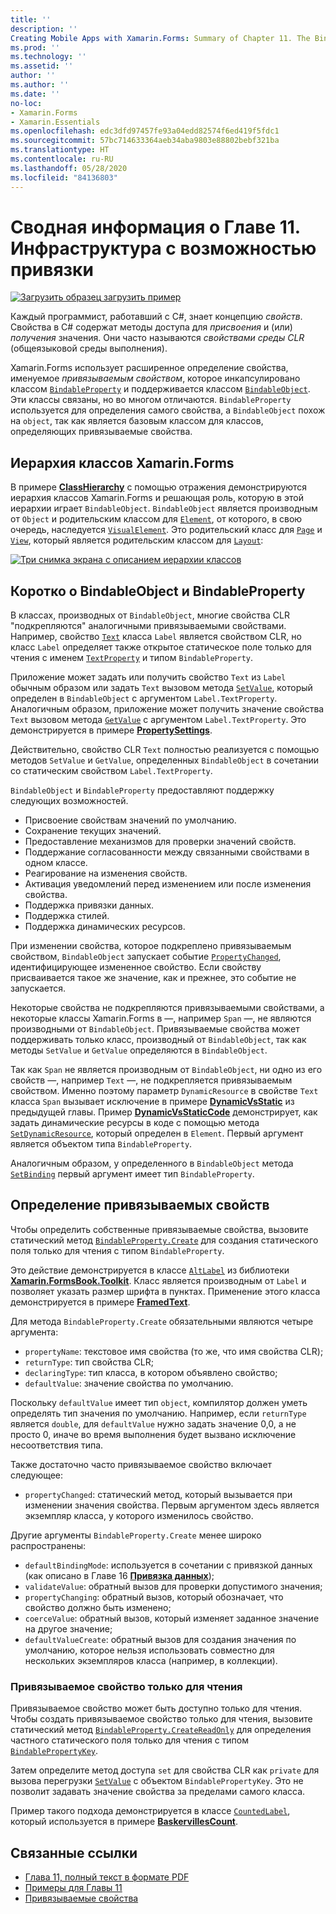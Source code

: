 ```yaml
---
title: ''
description: ''
Creating Mobile Apps with Xamarin.Forms: Summary of Chapter 11. The Bindable infrastructure''
ms.prod: ''
ms.technology: ''
ms.assetid: ''
author: ''
ms.author: ''
ms.date: ''
no-loc:
- Xamarin.Forms
- Xamarin.Essentials
ms.openlocfilehash: edc3dfd97457fe93a04edd82574f6ed419f5fdc1
ms.sourcegitcommit: 57bc714633364aeb34aba9803e88802bebf321ba
ms.translationtype: HT
ms.contentlocale: ru-RU
ms.lasthandoff: 05/28/2020
ms.locfileid: "84136803"
---
```

# <a name="summary-of-chapter-11-the-bindable-infrastructure"></a>Сводная информация о Главе 11. Инфраструктура c возможностью привязки

[![Загрузить образец](~/media/shared/download.png) загрузить пример](https://github.com/xamarin/xamarin-forms-book-samples/tree/master/Chapter11)

Каждый программист, работавший с C#, знает концепцию *свойств*. Свойства в C# содержат методы доступа для *присвоения* и (или) *получения* значения. Они часто называются *свойствами среды CLR* (общеязыковой среды выполнения).

Xamarin.Forms использует расширенное определение свойства, именуемое *привязываемым свойством*, которое инкапсулировано классом [`BindableProperty`](xref:Xamarin.Forms.BindableProperty) и поддерживается классом [`BindableObject`](xref:Xamarin.Forms.BindableObject). Эти классы связаны, но во многом отличаются. `BindableProperty` используется для определения самого свойства, а `BindableObject` похож на `object`, так как является базовым классом для классов, определяющих привязываемые свойства.

## <a name="the-xamarinforms-class-hierarchy"></a>Иерархия классов Xamarin.Forms

В примере [**ClassHierarchy**](https://github.com/xamarin/xamarin-forms-book-samples/tree/master/Chapter11/ClassHierarchy) с помощью отражения демонстрируются иерархия классов Xamarin.Forms и решающая роль, которую в этой иерархии играет `BindableObject`. `BindableObject` является производным от `Object` и родительским классом для [`Element`](xref:Xamarin.Forms.Element), от которого, в свою очередь, наследуется [`VisualElement`](xref:Xamarin.Forms.VisualElement). Это родительский класс для [`Page`](xref:Xamarin.Forms.Page) и [`View`](xref:Xamarin.Forms.View), который является родительским классом для [`Layout`](xref:Xamarin.Forms.Layout):

[![Три снимка экрана с описанием иерархии классов](images/ch11fg01-small.png "Совместная иерархия классов")](images/ch11fg01-large.png#lightbox "Совместная иерархия классов")

## <a name="a-peek-into-bindableobject-and-bindableproperty"></a>Коротко о BindableObject и BindableProperty

В классах, производных от `BindableObject`, многие свойства CLR "подкрепляются" аналогичными привязываемыми свойствами. Например, свойство [`Text`](xref:Xamarin.Forms.Label.Text) класса `Label` является свойством CLR, но класс `Label` определяет также открытое статическое поле только для чтения с именем [`TextProperty`](xref:Xamarin.Forms.Label.TextProperty) и типом `BindableProperty`.

Приложение может задать или получить свойство `Text` из `Label` обычным образом или задать `Text` вызовом метода [`SetValue`](xref:Xamarin.Forms.BindableObject.SetValue(Xamarin.Forms.BindableProperty,System.Object)), который определен в `BindableObject` с аргументом `Label.TextProperty`. Аналогичным образом, приложение может получить значение свойства `Text` вызовом метода [`GetValue`](xref:Xamarin.Forms.BindableObject.GetValue(Xamarin.Forms.BindableProperty)) с аргументом `Label.TextProperty`. Это демонстрируется в примере [**PropertySettings**](https://github.com/xamarin/xamarin-forms-book-samples/tree/master/Chapter11/PropertySettings).

Действительно, свойство CLR `Text` полностью реализуется с помощью методов `SetValue` и `GetValue`, определенных `BindableObject` в сочетании со статическим свойством `Label.TextProperty`.

`BindableObject` и `BindableProperty` предоставляют поддержку следующих возможностей.

- Присвоение свойствам значений по умолчанию.
- Сохранение текущих значений.
- Предоставление механизмов для проверки значений свойств.
- Поддержание согласованности между связанными свойствами в одном классе.
- Реагирование на изменения свойств.
- Активация уведомлений перед изменением или после изменения свойства.
- Поддержка привязки данных.
- Поддержка стилей.
- Поддержка динамических ресурсов.

При изменении свойства, которое подкреплено привязываемым свойством, `BindableObject` запускает событие [`PropertyChanged`](xref:Xamarin.Forms.BindableObject.PropertyChanged), идентифицирующее измененное свойство. Если свойству присваивается такое же значение, как и прежнее, это событие не запускается.

Некоторые свойства не подкрепляются привязываемыми свойствами, а некоторые классы Xamarin.Forms в &mdash;, например `Span` &mdash;, не являются производными от `BindableObject`. Привязываемые свойства может поддерживать только класс, производный от `BindableObject`, так как методы `SetValue` и `GetValue` определяются в `BindableObject`.

Так как `Span` не является производным от `BindableObject`, ни одно из его свойств &mdash;, например `Text` &mdash;, не подкрепляется привязываемым свойством. Именно поэтому параметр `DynamicResource` в свойстве `Text` класса `Span` вызывает исключение в примере [**DynamicVsStatic**](https://github.com/xamarin/xamarin-forms-book-samples/tree/master/Chapter10/DynamicVsStatic) из предыдущей главы. Пример [**DynamicVsStaticCode**](https://github.com/xamarin/xamarin-forms-book-samples/tree/master/Chapter11/DynamicVsStaticCode) демонстрирует, как задать динамические ресурсы в коде с помощью метода [`SetDynamicResource`](xref:Xamarin.Forms.Element.SetDynamicResource(Xamarin.Forms.BindableProperty,System.String)), который определен в `Element`. Первый аргумент является объектом типа `BindableProperty`.

Аналогичным образом, у определенного в `BindableObject` метода [`SetBinding`](xref:Xamarin.Forms.BindableObject.SetBinding(Xamarin.Forms.BindableProperty,Xamarin.Forms.BindingBase)) первый аргумент имеет тип `BindableProperty`.

## <a name="defining-bindable-properties"></a>Определение привязываемых свойств

Чтобы определить собственные привязываемые свойства, вызовите статический метод [`BindableProperty.Create`](xref:Xamarin.Forms.BindableProperty.Create(System.String,System.Type,System.Type,System.Object,Xamarin.Forms.BindingMode,Xamarin.Forms.BindableProperty.ValidateValueDelegate,Xamarin.Forms.BindableProperty.BindingPropertyChangedDelegate,Xamarin.Forms.BindableProperty.BindingPropertyChangingDelegate,Xamarin.Forms.BindableProperty.CoerceValueDelegate,Xamarin.Forms.BindableProperty.CreateDefaultValueDelegate)) для создания статического поля только для чтения с типом `BindableProperty`.

Это действие демонстрируется в классе [`AltLabel`](https://github.com/xamarin/xamarin-forms-book-samples/blob/master/Libraries/Xamarin.FormsBook.Toolkit/Xamarin.FormsBook.Toolkit/AltLabel.cs) из библиотеки [**Xamarin.FormsBook.Toolkit**](https://github.com/xamarin/xamarin-forms-book-samples/tree/master/Libraries/Xamarin.FormsBook.Toolkit). Класс является производным от `Label` и позволяет указать размер шрифта в пунктах. Применение этого класса демонстрируется в примере [**FramedText**](https://github.com/xamarin/xamarin-forms-book-samples/tree/master/Chapter11/PointSizedText).

Для метода `BindableProperty.Create` обязательными являются четыре аргумента:

- `propertyName`: текстовое имя свойства (то же, что имя свойства CLR);
- `returnType`: тип свойства CLR;
- `declaringType`: тип класса, в котором объявлено свойство;
- `defaultValue`: значение свойства по умолчанию.

Поскольку `defaultValue` имеет тип `object`, компилятор должен уметь определять тип значения по умолчанию. Например, если `returnType` является `double`, для `defaultValue` нужно задать значение 0,0, а не просто 0, иначе во время выполнения будет вызвано исключение несоответствия типа.

Также достаточно часто привязываемое свойство включает следующее:

- `propertyChanged`: статический метод, который вызывается при изменении значения свойства. Первым аргументом здесь является экземпляр класса, у которого изменилось свойство.

Другие аргументы `BindableProperty.Create` менее широко распространены:

- `defaultBindingMode`: используется в сочетании с привязкой данных (как описано в Главе 16 [ **Привязка данных**](chapter16.md));
- `validateValue`: обратный вызов для проверки допустимого значения;
- `propertyChanging`: обратный вызов, который обозначает, что свойство должно быть изменено;
- `coerceValue`: обратный вызов, который изменяет заданное значение на другое значение;
- `defaultValueCreate`: обратный вызов для создания значения по умолчанию, которое нельзя использовать совместно для нескольких экземпляров класса (например, в коллекции).

### <a name="the-read-only-bindable-property"></a>Привязываемое свойство только для чтения

Привязываемое свойство может быть доступно только для чтения. Чтобы создать привязываемое свойство только для чтения, вызовите статический метод [`BindableProperty.CreateReadOnly`](xref:Xamarin.Forms.BindableProperty.CreateReadOnly(System.String,System.Type,System.Type,System.Object,Xamarin.Forms.BindingMode,Xamarin.Forms.BindableProperty.ValidateValueDelegate,Xamarin.Forms.BindableProperty.BindingPropertyChangedDelegate,Xamarin.Forms.BindableProperty.BindingPropertyChangingDelegate,Xamarin.Forms.BindableProperty.CoerceValueDelegate,Xamarin.Forms.BindableProperty.CreateDefaultValueDelegate)) для определения частного статического поля только для чтения с типом [`BindablePropertyKey`](xref:Xamarin.Forms.BindablePropertyKey).

Затем определите метод доступа `set` для свойства CLR как `private` для вызова перегрузки [`SetValue`](xref:Xamarin.Forms.BindableObject.SetValue(Xamarin.Forms.BindablePropertyKey,System.Object)) с объектом `BindablePropertyKey`. Это не позволит задавать значение свойства за пределами самого класса.

Пример такого подхода демонстрируется в классе [`CountedLabel`](https://github.com/xamarin/xamarin-forms-book-samples/blob/master/Libraries/Xamarin.FormsBook.Toolkit/Xamarin.FormsBook.Toolkit/CountedLabel.cs), который используется в примере [**BaskervillesCount**](https://github.com/xamarin/xamarin-forms-book-samples/tree/master/Chapter11/BaskervillesCount).

## <a name="related-links"></a>Связанные ссылки

- [Глава 11, полный текст в формате PDF](https://download.xamarin.com/developer/xamarin-forms-book/XamarinFormsBook-Ch11-Apr2016.pdf)
- [Примеры для Главы 11](https://github.com/xamarin/xamarin-forms-book-samples/tree/master/Chapter11)
- [Привязываемые свойства](~/xamarin-forms/xaml/bindable-properties.md)
